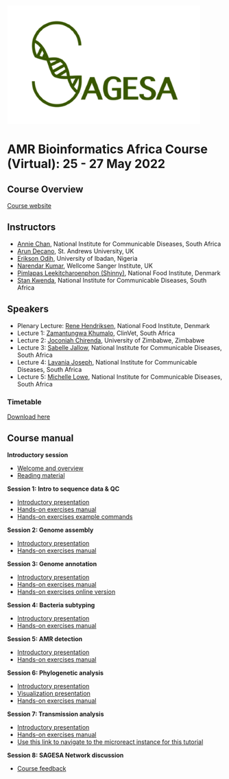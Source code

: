 ![plot](https://github.com/WCSCourses/AMR-Bio-Africa-2022/blob/main/images/Sagesa_logo4.png)

# AMR Bioinformatics Africa Course (Virtual): 25 - 27 May 2022

## Course Overview

[Course website](https://coursesandconferences.wellcomeconnectingscience.org/event/amr-bioinformatics-africa-virtual-20220525/)

## Instructors
- [Annie Chan](), National Institute for Communicable Diseases, South Africa
- [Arun Decano](), St. Andrews University, UK
- [Erikson Odih](), University of Ibadan, Nigeria
- [Narendar Kumar](), Wellcome Sanger Institute, UK
- [Pimlapas Leekitcharoenphon (Shinny)](), National Food Institute, Denmark
- [Stan Kwenda](), National Institute for Communicable Diseases, South Africa

## Speakers
- Plenary Lecture: [Rene Hendriksen](), National Food Institute, Denmark
- Lecture 1: [Zamantungwa Khumalo](), ClinVet, South Africa
- Lecture 2: [Joconiah Chirenda](), University of Zimbabwe, Zimbabwe
- Lecture 3: [Sabelle Jallow](), National Institute for Communicable Diseases, South Africa
- Lecture 4: [Lavania Joseph](), National Institute for Communicable Diseases, South Africa
- Lecture 5: [Michelle Lowe](), National Institute for Communicable Diseases, South Africa


### Timetable

<!--- ![plot](https://github.com/WCSCourses/AMR-Bio-Africa-2022/blob/main/images/DetailedTimetable.PNG) --->


 [Download here](https://github.com/WCSCourses/AMR-Bio-Africa-2022/blob/main/Timetable%20-%20AMR%20Bioinformatics%20Workshop.pdf) 


## Course manual
**Introductory session**
- [Welcome and overview](https://github.com/WCSCourses/AMR-Bio-Africa-2022/blob/main/presentations/Genomic%20Surveillance%20Overview%20%20.pdf)
- [Reading material](https://github.com/WCSCourses/AMR-Bio-Africa-2022/tree/main/presentations/reading_material)

**Session 1: Intro to sequence data & QC**
- [Introductory presentation]()
- [Hands-on exercises manual](https://github.com/WCSCourses/AMR-Bio-Africa-2022/blob/main/exercises/Practical%201.pdf)
- [Hands-on exercises example commands](https://github.com/WCSCourses/AMR-Bio-Africa-2022/blob/main/exercises/AC_Intro_to_sequence_data_practical_answers.pdf)

**Session 2: Genome assembly**
- [Introductory presentation](https://github.com/WCSCourses/AMR-Bio-Africa-2022/blob/main/presentations/Arun_Decano_SAGESA_Genome_assembly.pdf)
- [Hands-on exercises manual](https://github.com/WCSCourses/AMR-Bio-Africa-2022/blob/main/exercises/Practical%202.pdf)

**Session 3: Genome annotation**
- [Introductory presentation](https://github.com/WCSCourses/AMR-Bio-Africa-2022/blob/main/presentations/Bacterial_genome_annotation_sagesa.pdf)
- [Hands-on exercises manual](https://github.com/WCSCourses/AMR-Bio-Africa-2022/blob/main/exercises/Practical%203.pdf)
- [Hands-on exercises online version](https://github.com/WCSCourses/AMR-Bio-Africa-2022/blob/main/exercises/practical_3.md)
<!--- - [Hands-on exercises example commands](https://github.com/WCSCourses/AMR-Bio-Africa-2022/blob/main/exercises/practical_3.sh) --->

**Session 4: Bacteria subtyping**
- [Introductory presentation]()
- [Hands-on exercises manual](https://github.com/WCSCourses/AMR-Bio-Africa-2022/blob/main/exercises/Practical%204.pdf)

**Session 5: AMR detection**
- [Introductory presentation](https://github.com/WCSCourses/AMR-Bio-Africa-2022/blob/main/presentations/Arun_Decano_AMRGene_Annotation.pdf)
- [Hands-on exercises manual](https://github.com/WCSCourses/AMR-Bio-Africa-2022/blob/main/exercises/Practical%205.pdf)

**Session 6: Phylogenetic analysis**
- [Introductory presentation](https://github.com/WCSCourses/AMR-Bio-Africa-2022/blob/main/presentations/WGS_phylogeny2022_Pimlapas_updated.pdf)
- [Visualization presentation](https://github.com/WCSCourses/AMR-Bio-Africa-2022/blob/main/presentations/phylogeny_visualization_2022_Pimlapas.pdf)
- [Hands-on exercises manual](https://github.com/WCSCourses/AMR-Bio-Africa-2022/blob/main/exercises/Group%20project%202.pdf)

**Session 7: Transmission analysis**
- [Introductory presentation]()
- [Hands-on exercises manual](https://github.com/WCSCourses/AMR-Bio-Africa-2022/blob/main/exercises/Practical%206.pdf)
- [Use this link to navigate to the microreact instance for this tutorial](https://microreact.org/project/icGPbF_O8)

**Session 8: SAGESA Network discussion**
- [Course feedback](https://github.com/WCSCourses/AMR-Bio-Africa-2022/blob/main/QR_code_KB2857H.png)

